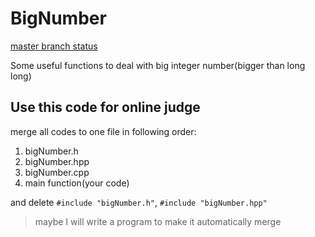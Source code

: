 BigNumber
=========

[master branch status](https://travis-ci.org/gitqwerty777/BigNumber.svg?branch=master)

Some useful functions to deal with big integer number(bigger than long long)

## Use this code for online judge

merge all codes to one file in following order:
1. bigNumber.h
2. bigNumber.hpp
3. bigNumber.cpp
4. main function(your code)

and delete `#include "bigNumber.h"`, `#include "bigNumber.hpp"`

> maybe I will write a program to make it automatically merge
